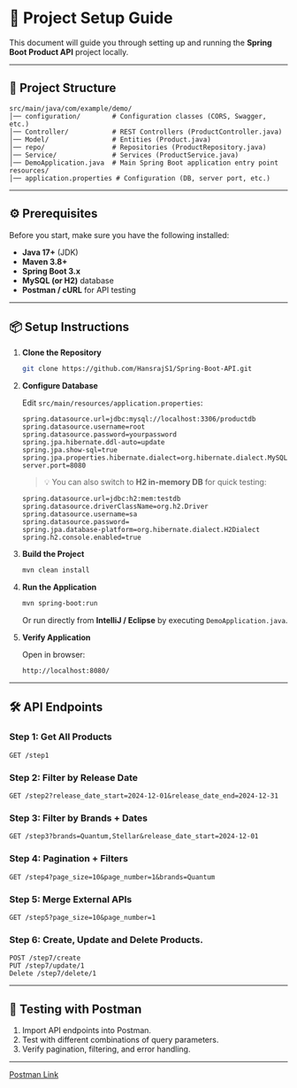 # 🚀 Project Setup Guide

This document will guide you through setting up and running the **Spring Boot Product API** project locally.

---

## 📂 Project Structure

```
src/main/java/com/example/demo/
│── configuration/        # Configuration classes (CORS, Swagger, etc.)
│── Controller/           # REST Controllers (ProductController.java)
│── Model/                # Entities (Product.java)
│── repo/                 # Repositories (ProductRepository.java)
│── Service/              # Services (ProductService.java)
│── DemoApplication.java  # Main Spring Boot application entry point
resources/
│── application.properties # Configuration (DB, server port, etc.)
```

---

## ⚙️ Prerequisites

Before you start, make sure you have the following installed:

- **Java 17+** (JDK)
- **Maven 3.8+**
- **Spring Boot 3.x**
- **MySQL (or H2)** database
- **Postman / cURL** for API testing

---

## 📦 Setup Instructions

1. **Clone the Repository**

   ```bash
   git clone https://github.com/HansrajS1/Spring-Boot-API.git
   ```

2. **Configure Database**

   Edit `src/main/resources/application.properties`:

   ```properties
   spring.datasource.url=jdbc:mysql://localhost:3306/productdb
   spring.datasource.username=root
   spring.datasource.password=yourpassword
   spring.jpa.hibernate.ddl-auto=update
   spring.jpa.show-sql=true
   spring.jpa.properties.hibernate.dialect=org.hibernate.dialect.MySQL8Dialect
   server.port=8080
   ```

   > 💡 You can also switch to **H2 in-memory DB** for quick testing:

   ```properties
   spring.datasource.url=jdbc:h2:mem:testdb
   spring.datasource.driverClassName=org.h2.Driver
   spring.datasource.username=sa
   spring.datasource.password=
   spring.jpa.database-platform=org.hibernate.dialect.H2Dialect
   spring.h2.console.enabled=true
   ```

3. **Build the Project**

   ```bash
   mvn clean install
   ```

4. **Run the Application**

   ```bash
   mvn spring-boot:run
   ```

   Or run directly from **IntelliJ / Eclipse** by executing `DemoApplication.java`.

5. **Verify Application**

   Open in browser:

   ```
   http://localhost:8080/
   ```

---

## 🛠️ API Endpoints

### Step 1: Get All Products
```http
GET /step1
```

### Step 2: Filter by Release Date
```http
GET /step2?release_date_start=2024-12-01&release_date_end=2024-12-31
```

### Step 3: Filter by Brands + Dates
```http
GET /step3?brands=Quantum,Stellar&release_date_start=2024-12-01
```

### Step 4: Pagination + Filters
```http
GET /step4?page_size=10&page_number=1&brands=Quantum
```

### Step 5: Merge External APIs
```http
GET /step5?page_size=10&page_number=1
```

### Step 6: Create, Update and Delete Products.
```http
POST /step7/create
PUT /step7/update/1
Delete /step7/delete/1
```

---

## 🧪 Testing with Postman

1. Import API endpoints into Postman.
2. Test with different combinations of query parameters.
3. Verify pagination, filtering, and error handling.

---

[Postman Link](https://spring-boot-3011.postman.co/workspace/Spring-Boot-Workspace~d5569fb9-7445-4b5f-8724-82f7fd0b288e/collection/36928172-afcf459d-bd77-4e39-bff8-18149dae94c0?action=share&creator=36928172) 


